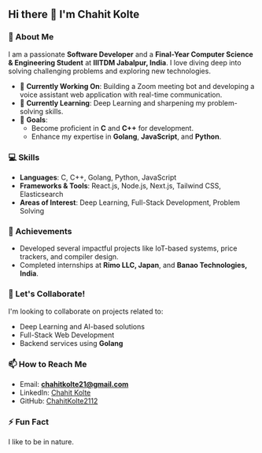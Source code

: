 ## Hi there 👋 I'm Chahit Kolte

### 🌟 About Me
I am a passionate **Software Developer** and a **Final-Year Computer Science & Engineering Student** at **IIITDM Jabalpur, India**. I love diving deep into solving challenging problems and exploring new technologies. 

- 🔭 **Currently Working On**: Building a Zoom meeting bot and developing a voice assistant web application with real-time communication.  
- 🌱 **Currently Learning**: Deep Learning and sharpening my problem-solving skills.  
- 🎯 **Goals**: 
  - Become proficient in **C** and **C++** for development.  
  - Enhance my expertise in **Golang**, **JavaScript**, and **Python**.  

### 💻 Skills
- **Languages**: C, C++, Golang, Python, JavaScript  
- **Frameworks & Tools**: React.js, Node.js, Next.js, Tailwind CSS, Elasticsearch  
- **Areas of Interest**: Deep Learning, Full-Stack Development, Problem Solving  

### 🚀 Achievements
- Developed several impactful projects like IoT-based systems, price trackers, and compiler design.  
- Completed internships at **Rimo LLC, Japan**, and **Banao Technologies, India**.  

### 🤝 Let's Collaborate!
I'm looking to collaborate on projects related to:  
- Deep Learning and AI-based solutions  
- Full-Stack Web Development  
- Backend services using **Golang**  

### 📫 How to Reach Me
- Email: **chahitkolte21@gmail.com**  
- LinkedIn: [Chahit Kolte](https://www.linkedin.com/in/chahit-kolte)  
- GitHub: [ChahitKolte2112](https://github.com/ChahitKolte2112)  

### ⚡ Fun Fact
I like to be in nature. 

